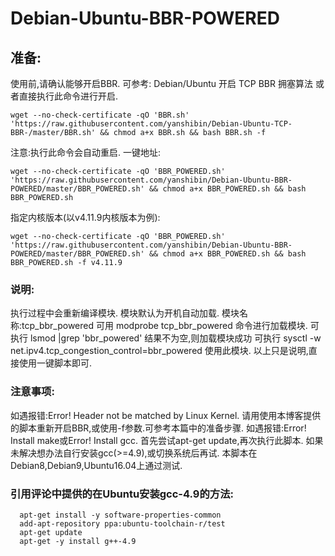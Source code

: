 # Debian-Ubuntu-BBR-POWERED
## 准备:
使用前,请确认能够开启BBR.
可参考: Debian/Ubuntu 开启 TCP BBR 拥塞算法
或者直接执行此命令进行开启.

```
wget --no-check-certificate -qO 'BBR.sh' 'https://raw.githubusercontent.com/yanshibin/Debian-Ubuntu-TCP-BBR-/master/BBR.sh' && chmod a+x BBR.sh && bash BBR.sh -f
```
注意:执行此命令会自动重启.
一键地址:
```
wget --no-check-certificate -qO 'BBR_POWERED.sh' 'https://raw.githubusercontent.com/yanshibin/Debian-Ubuntu-BBR-POWERED/master/BBR_POWERED.sh' && chmod a+x BBR_POWERED.sh && bash BBR_POWERED.sh
```
指定内核版本(以v4.11.9内核版本为例):
```
wget --no-check-certificate -qO 'BBR_POWERED.sh' 'https://raw.githubusercontent.com/yanshibin/Debian-Ubuntu-BBR-POWERED/master/BBR_POWERED.sh' && chmod a+x BBR_POWERED.sh && bash BBR_POWERED.sh -f v4.11.9
```
### 说明:
  执行过程中会重新编译模块.
  模块默认为开机自动加载.
  模块名称:tcp_bbr_powered
  可用 modprobe tcp_bbr_powered 命令进行加载模块.
  可执行 lsmod |grep 'bbr_powered' 
  结果不为空,则加载模块成功
  可执行 sysctl -w net.ipv4.tcp_congestion_control=bbr_powered 使用此模块.
  以上只是说明,直接使用一键脚本即可.
### 注意事项:
  如遇报错:Error! Header not be matched by Linux Kernel.
  请用使用本博客提供的脚本重新开启BBR,或使用-f参数.可参考本篇中的准备步骤.
  如遇报错:Error! Install make或Error! Install gcc.
  首先尝试apt-get update,再次执行此脚本.
  如果未解决想办法自行安装gcc(>=4.9),或切换系统后再试.
  本脚本在Debian8,Debian9,Ubuntu16.04上通过测试.
### 引用评论中提供的在Ubuntu安装gcc-4.9的方法:
```
  apt-get install -y software-properties-common
  add-apt-repository ppa:ubuntu-toolchain-r/test
  apt-get update
  apt-get -y install g++-4.9
```
